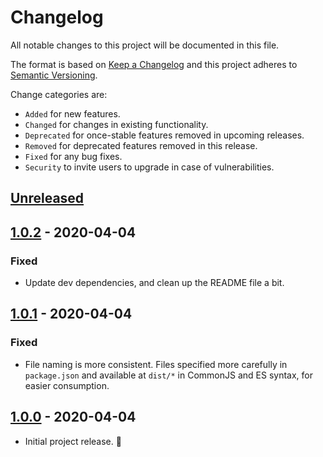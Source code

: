 # Changelog

All notable changes to this project will be documented in this file.

The format is based on [Keep a Changelog](http://keepachangelog.com/en/1.0.0/)
and this project adheres to [Semantic Versioning](http://semver.org/spec/v2.0.0.html).

Change categories are:

* `Added` for new features.
* `Changed` for changes in existing functionality.
* `Deprecated` for once-stable features removed in upcoming releases.
* `Removed` for deprecated features removed in this release.
* `Fixed` for any bug fixes.
* `Security` to invite users to upgrade in case of vulnerabilities.

## [Unreleased]

## [1.0.2] - 2020-04-04

### Fixed

- Update dev dependencies, and clean up the README file a bit.

## [1.0.1] - 2020-04-04

### Fixed

- File naming is more consistent. Files specified more carefully in `package.json` and available at `dist/*` in CommonJS and ES syntax, for easier consumption.

## [1.0.0] - 2020-04-04

- Initial project release. 🎉

[Unreleased]: https://github.com/saibotsivad/blockdown/compare/master...develop
[1.0.2]: https://github.com/saibotsivad/blockdown/compare/v1.0.1...v1.0.2
[1.0.1]: https://github.com/saibotsivad/blockdown/compare/v1.0.0...v1.0.1
[1.0.0]: https://github.com/saibotsivad/blockdown/tree/v1.0.0
